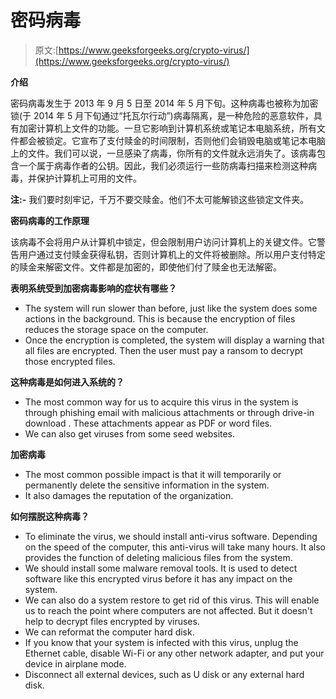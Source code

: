 # 密码病毒

> 原文:[https://www.geeksforgeeks.org/crypto-virus/](https://www.geeksforgeeks.org/crypto-virus/)

**介绍**

密码病毒发生于 2013 年 9 月 5 日至 2014 年 5 月下旬。这种病毒也被称为加密锁(于 2014 年 5 月下旬通过“托瓦尔行动”)病毒隔离，是一种危险的恶意软件，具有加密计算机上文件的功能。一旦它影响到计算机系统或笔记本电脑系统，所有文件都会被锁定。它宣布了支付赎金的时间限制，否则他们会销毁电脑或笔记本电脑上的文件。我们可以说，一旦感染了病毒，你所有的文件就永远消失了。该病毒包含一个属于病毒作者的公钥。因此，我们必须运行一些防病毒扫描来检测这种病毒，并保护计算机上可用的文件。

**注:-** 我们要时刻牢记，千万不要交赎金。他们不太可能解锁这些锁定文件夹。

**密码病毒的工作原理**

该病毒不会将用户从计算机中锁定，但会限制用户访问计算机上的关键文件。它警告用户通过支付赎金获得私钥，否则计算机上的文件将被删除。所以用户支付特定的赎金来解密文件。文件都是加密的，即使他们付了赎金也无法解密。

**表明系统受到加密病毒影响的症状有哪些？**

*   The system will run slower than before, just like the system does some actions in the background. This is because the encryption of files reduces the storage space on the computer.
*   Once the encryption is completed, the system will display a warning that all files are encrypted. Then the user must pay a ransom to decrypt those encrypted files.

**这种病毒是如何进入系统的？**

*   The most common way for us to acquire this virus in the system is through phishing email with malicious attachments or through drive-in download . These attachments appear as PDF or word files.
*   We can also get viruses from some seed websites.

**加密病毒**

*   The most common possible impact is that it will temporarily or permanently delete the sensitive information in the system.
*   It also damages the reputation of the organization.

**如何摆脱这种病毒？**

*   To eliminate the virus, we should install anti-virus software. Depending on the speed of the computer, this anti-virus will take many hours. It also provides the function of deleting malicious files from the system.
*   We should install some malware removal tools. It is used to detect software like this encrypted virus before it has any impact on the system.
*   We can also do a system restore to get rid of this virus. This will enable us to reach the point where computers are not affected. But it doesn't help to decrypt files encrypted by viruses.
*   We can reformat the computer hard disk.
*   If you know that your system is infected with this virus, unplug the Ethernet cable, disable Wi-Fi or any other network adapter, and put your device in airplane mode.
*   Disconnect all external devices, such as U disk or any external hard disk.